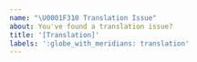 ```yaml
---
name: "\U0001F310 Translation Issue"
about: You've found a translation issue?
title: '[Translation]'
labels: ':globe_with_meridians: translation'
---
```


<!--
    Thanks for finding and submitting an issue.

    Use this to request a translation or fix an existing translation.

    If you are familiar with the language, please submit a PR 🙏
-->
